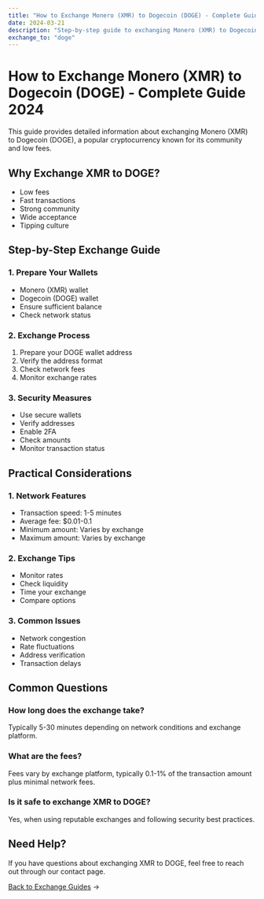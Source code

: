 ```yaml
---
title: "How to Exchange Monero (XMR) to Dogecoin (DOGE) - Complete Guide 2024"
date: 2024-03-21
description: "Step-by-step guide to exchanging Monero (XMR) to Dogecoin (DOGE). Learn about exchange methods, security measures, and best practices."
exchange_to: "doge"
---
```


# How to Exchange Monero (XMR) to Dogecoin (DOGE) - Complete Guide 2024

This guide provides detailed information about exchanging Monero (XMR) to Dogecoin (DOGE), a popular cryptocurrency known for its community and low fees.

## Why Exchange XMR to DOGE?

-   Low fees
-   Fast transactions
-   Strong community
-   Wide acceptance
-   Tipping culture

## Step-by-Step Exchange Guide

### 1. Prepare Your Wallets

-   Monero (XMR) wallet
-   Dogecoin (DOGE) wallet
-   Ensure sufficient balance
-   Check network status

### 2. Exchange Process

1. Prepare your DOGE wallet address
2. Verify the address format
3. Check network fees
4. Monitor exchange rates

### 3. Security Measures

-   Use secure wallets
-   Verify addresses
-   Enable 2FA
-   Check amounts
-   Monitor transaction status

## Practical Considerations

### 1. Network Features

-   Transaction speed: 1-5 minutes
-   Average fee: $0.01-0.1
-   Minimum amount: Varies by exchange
-   Maximum amount: Varies by exchange

### 2. Exchange Tips

-   Monitor rates
-   Check liquidity
-   Time your exchange
-   Compare options

### 3. Common Issues

-   Network congestion
-   Rate fluctuations
-   Address verification
-   Transaction delays

## Common Questions

### How long does the exchange take?

Typically 5-30 minutes depending on network conditions and exchange platform.

### What are the fees?

Fees vary by exchange platform, typically 0.1-1% of the transaction amount plus minimal network fees.

### Is it safe to exchange XMR to DOGE?

Yes, when using reputable exchanges and following security best practices.

## Need Help?

If you have questions about exchanging XMR to DOGE, feel free to reach out through our contact page.

[Back to Exchange Guides](/exchanges/) →
